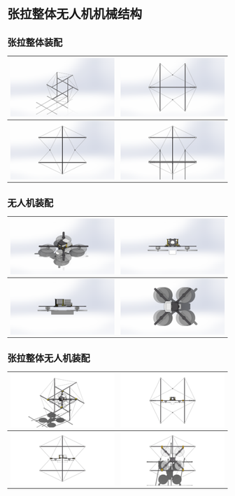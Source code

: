 # 张拉整体无人机机械结构

## 张拉整体装配

| ![](image/张拉整体装配.PNG)    | ![](image/张拉整体装配-前.PNG) |
| :------------------------------------: | :------------------------------------: |
| ![](image/张拉整体装配-右.PNG) | ![](image/张拉整体装配-上.PNG) |

## 无人机装配

| ![](image/飞控核心装配.PNG)    | ![](image/飞控核心装配-前.PNG) |
| :------------------------------------: | :------------------------------------: |
| ![](image/飞控核心装配-右.PNG) | ![](image/飞控核心装配-上.PNG) |

## 张拉整体无人机装配

| ![](image/张拉整体无人机装配.PNG)    | ![](image/张拉整体无人机装配-前.PNG) |
| :------------------------------------: | :------------------------------------: |
| ![](image/张拉整体无人机装配-右.PNG) | ![](image/张拉整体无人机装配-上.PNG) |
